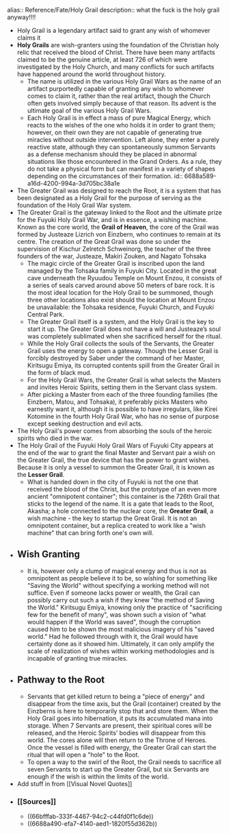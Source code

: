 alias:: Reference/Fate/Holy Grail
description:: what the fuck is the holy grail anyway!!!!

- Holy Grail is a legendary artifact said to grant any wish of whomever claims it
- **Holy Grails** are wish-granters using the foundation of the Christian holy relic that received the blood of Christ. There have been many artifacts claimed to be the genuine article, at least 726 of which were investigated by the Holy Church, and many conflicts for such artifacts have happened around the world throughout history.
	- The name is utilized in the various Holy Grail Wars as the name of an artifact purportedly capable of granting any wish to whomever comes to claim it, rather than the real artifact, though the Church often gets involved simply because of that reason. Its advent is the ultimate goal of the various Holy Grail Wars.
	- Each Holy Grail is in effect a mass of pure Magical Energy, which reacts to the wishes of the one who holds it in order to grant them; however, on their own they are not capable of generating true miracles without outside intervention. Left alone, they enter a purely reactive state, although they can spontaneously summon Servants as a defense mechanism should they be placed in abnormal situations like those encountered in the Grand Orders. As a rule, they do not take a physical form but can manifest in a variety of shapes depending on the circumstances of their formation.
	  id:: 6688a589-a16d-4200-994a-3d705bc38a1e
- The Greater Grail was designed to reach the Root, it is a system that has been designated as a Holy Grail for the purpose of serving as the foundation of the Holy Grail War system.
- The Greater Grail is the gateway linked to the Root and the ultimate prize for the Fuyuki Holy Grail War, and is in essence, a wishing machine. Known as the core world, the **Grail of Heaven**, the core of the Grail was formed by Justeaze Lizrich von Einzbern, who continues to remain at its centre. The creation of the Great Grail was done so under the supervision of Kischur Zelretch Schweinorg, the teacher of the three founders of the war, Justeaze, Makiri Zouken, and Nagato Tohsaka
	- The magic circle of the Greater Grail is inscribed upon the land managed by the Tohsaka family in Fuyuki City. Located in the great cave underneath the Ryuudou Temple on Mount Enzou, it consists of a series of seals carved around above 50 meters of bare rock. It is the most ideal location for the Holy Grail to be summoned, though three other locations also exist should the location at Mount Enzou be unavailable: the Tohsaka residence, Fuyuki Church, and Fuyuki Central Park.
	- The Greater Grail itself is a system, and the Holy Grail is the key to start it up. The Greater Grail does not have a will and Justeaze’s soul was completely sublimated when she sacrificed herself for the ritual.
	- While the Holy Grail collects the souls of the Servants, the Greater Grail uses the energy to open a gateway. Though the Lesser Grail is forcibly destroyed by Saber under the command of her Master, Kiritsugu Emiya, its corrupted contents spill from the Greater Grail in the form of black mud.
	- For the Holy Grail Wars, the Greater Grail is what selects the Masters and invites Heroic Spirits, setting them in the Servant class system.
	- After picking a Master from each of the three founding families (the Einzbern, Matou, and Tohsaka), it preferably picks Masters who earnestly want it, although it is possible to have irregulars, like Kirei Kotomine in the fourth Holy Grail War, who has no sense of purpose except seeking destruction and evil acts.
- The Holy Grail's power comes from absorbing the souls of the heroic spirits who died in the war.
- The Holy Grail of the Fuyuki Holy Grail Wars of Fuyuki City appears at the end of the war to grant the final Master and Servant pair a wish on the Greater Grail, the true device that has the power to grant wishes. Because it is only a vessel to summon the Greater Grail, it is known as the **Lesser Grail**.
	- What is handed down in the city of Fuyuki is not the one that received 
	  the blood of the Christ, but the prototype of an even more ancient 
	  "omnipotent container"; this container is the 726th Grail that sticks to the legend of the name. It is a gate that leads to the Root, Akasha; a hole connected to the nuclear core, the **Greater Grail**, a wish machine - the key to startup the Great Grail. It is not an omnipotent container, but a replica created to work like a "wish machine" that can bring forth one's own will.
- ## Wish Granting
	- It is, however only a clump of magical energy and thus is not as 
	  omnipotent as people believe it to be, so wishing for something like 
	  "Saving the World" without specifying a working method will not suffice. Even if someone lacks power or wealth, the Grail can possibly carry out such a wish if they knew "the method of Saving the World." Kiritsugu Emiya, knowing only the practice of "sacrificing few for the benefit of many", was shown such a vision of "what would happen if the World was saved", though the corruption caused him to be shown the most malicious imagery of his "saved world." Had he followed through with it, the Grail would have certainty done as it showed him. Ultimately, it can only amplify the scale of realization of wishes 
	  within working methodologies and is incapable of granting true miracles.
- ## Pathway to the Root
	- Servants that get killed return to being a "piece of energy" and 
	  disappear from the time axis, but the Grail (container) created by the Einzberns is here to temporarily stop that and store them. When the Holy Grail goes into hibernation, it puts its accumulated mana into storage. When 7 Servants are present, their spiritual cores will be released, and the Heroic Spirits’ bodies will disappear from this world. The cores alone will then return to the Throne of Heroes. Once the vessel is filled with energy, the Greater Grail can start the ritual that will open a "hole" to the Root.
	- To open a way to the swirl of the Root, the Grail needs to 
	  sacrifice all seven Servants to start up the Greater Grail, but six 
	  Servants are enough if the wish is within the limits of the world.
- Add stuff in from [[Visual Novel Quotes]]
- ### [[Sources]]
	- ((66bfffab-333f-4467-94c2-c44fd0f1c6de))
	- ((6688a490-efa7-4140-aed1-1820f55d362b))